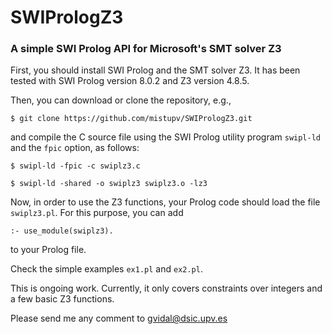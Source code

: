 # SWIPrologZ3

### A simple SWI Prolog API for Microsoft's SMT solver Z3 


First, you should install SWI Prolog and the SMT solver Z3. It has been tested with SWI Prolog version 8.0.2 and Z3 version 4.8.5.

Then, you can download or clone the repository, e.g., 

````$ git clone https://github.com/mistupv/SWIPrologZ3.git````

and compile the C source file using the SWI Prolog utility program ````swipl-ld```` and the ````fpic```` option, as follows:

````$ swipl-ld -fpic -c swiplz3.c````

````$ swipl-ld -shared -o swiplz3 swiplz3.o -lz3````

Now, in order to use the Z3 functions, your Prolog code should load the file ```swiplz3.pl```. For this purpose, you can add

````:- use_module(swiplz3).````

to your Prolog file.

Check the simple examples ```ex1.pl``` and ```ex2.pl```.

This is ongoing work. Currently, it only covers constraints over integers and a few basic Z3 functions.

Please send me any comment to <gvidal@dsic.upv.es>
